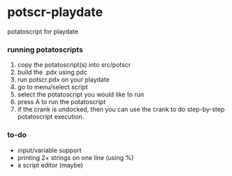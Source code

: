 # potscr-playdate
potatoscript for playdate

### running potatoscripts
1. copy the potatoscript(s) into src/potscr
2. build the .pdx using pdc
3. run potscr.pdx on your playdate
4. go to menu/select script
5. select the potatoscript you would like to run
6. press A to run the potatoscript
7. if the crank is undocked, then you can use the crank to do step-by-step potatoscript execution.

### to-do
- input/variable support
- printing 2+ strings on one line (using %)
- a script editor (maybe)

